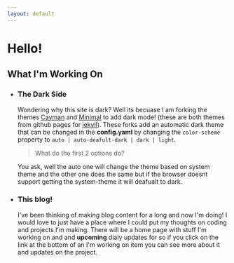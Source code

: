 ```yaml
---
layout: default
---
```


# Hello!

## What I'm Working On
- ### The Dark Side
  Wondering why this site is dark? Well its becuase 
  I am forking the themes [Cayman](https://github.com/pages-themes/cayman) and [Minimal](https://github.com/pages-themes/minimal) to add dark mode! (these are both themes from github pages for [jekyll](https://jekyllrb.com/)). These forks add an automatic dark theme that can be changed in the **config.yaml** by changing the `color-scheme` property to `auto | auto-deafult-dark | dark | light`.
  > What do the first 2 options do?
  
  You ask, well the auto one will change the theme based on system theme and the other one does the same but if the browser doesnt support getting the system-theme it will deafualt to dark.
- ### This blog!
  I've been thinking of making blog content for a long and now I'm doing! I would love to just have a place where I could put my thoughts on coding and projects I'm making. There will be a home page with stuff I'm working on and and **upcoming** dialy updates for so if you click on the link at the bottom of an I'm working on item you can see more about it and updates on the project.